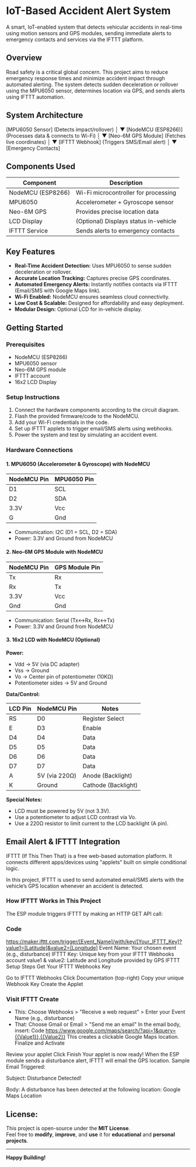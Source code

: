 # IoT-Based Accident Alert System

A smart, IoT-enabled system that detects vehicular accidents in real-time using motion sensors and GPS modules, sending immediate alerts to emergency contacts and services via the IFTTT platform.

## Overview

Road safety is a critical global concern. This project aims to reduce emergency response times and minimize accident impact through automated alerting. The system detects sudden deceleration or rollover using the MPU6050 sensor, determines location via GPS, and sends alerts using IFTTT automation.

## System Architecture


[MPU6050 Sensor]       (Detects impact/rollover)
         │
         ▼
   [NodeMCU (ESP8266)] (Processes data & connects to Wi-Fi)
         │
         ▼
   [Neo-6M GPS Module] (Fetches live coordinates)
         │
         ▼
     [IFTTT Webhook]   (Triggers SMS/Email alert)
         │
         ▼
 [Emergency Contacts]

## Components Used

| Component          | Description                                   |
|--------------------|-----------------------------------------------|
| NodeMCU (ESP8266)  | Wi-Fi microcontroller for processing          |
| MPU6050            | Accelerometer + Gyroscope sensor              |
| Neo-6M GPS         | Provides precise location data                |
| LCD Display        | (Optional) Displays status in-vehicle         |
| IFTTT Service      | Sends alerts to emergency contacts            |

## Key Features

- **Real-Time Accident Detection:** Uses MPU6050 to sense sudden deceleration or rollover.
- **Accurate Location Tracking:** Captures precise GPS coordinates.
- **Automated Emergency Alerts:** Instantly notifies contacts via IFTTT (Email/SMS with Google Maps link).
- **Wi-Fi Enabled:** NodeMCU ensures seamless cloud connectivity.
- **Low Cost & Scalable:** Designed for affordability and easy deployment.
- **Modular Design:** Optional LCD for in-vehicle display.

## Getting Started

### Prerequisites

- NodeMCU (ESP8266)
- MPU6050 sensor
- Neo-6M GPS module
- IFTTT account
- 16x2 LCD Display

### Setup Instructions

1. Connect the hardware components according to the circuit diagram.
2. Flash the provided firmware/code to the NodeMCU.
3. Add your Wi-Fi credentials in the code.
4. Set up IFTTT applets to trigger email/SMS alerts using webhooks.
5. Power the system and test by simulating an accident event.

### Hardware Connections

#### 1. MPU6050 (Accelerometer & Gyroscope) with NodeMCU

| NodeMCU Pin | MPU6050 Pin |
|-------------|-------------|
| D1          | SCL         |
| D2          | SDA         |
| 3.3V        | Vcc         |
| G           | Gnd         |

- Communication: I2C (D1 = SCL, D2 = SDA)
- Power: 3.3V and Ground from NodeMCU

#### 2. Neo-6M GPS Module with NodeMCU

| NodeMCU Pin | GPS Module Pin |
|-------------|---------------|
| Tx          | Rx            |
| Rx          | Tx            |
| 3.3V        | Vcc           |
| Gnd         | Gnd           |

- Communication: Serial (Tx↔Rx, Rx↔Tx)
- Power: 3.3V and Ground from NodeMCU

#### 3. 16x2 LCD with NodeMCU (Optional)

**Power:**
- Vdd → 5V (via DC adapter)
- Vss → Ground
- Vo  → Center pin of potentiometer (10KΩ)
- Potentiometer sides → 5V and Ground

**Data/Control:**

| LCD Pin | NodeMCU Pin | Notes                |
|---------|-------------|----------------------|
| RS      | D0          | Register Select      |
| E       | D3          | Enable               |
| D4      | D4          | Data                 |
| D5      | D5          | Data                 |
| D6      | D6          | Data                 |
| D7      | D7          | Data                 |
| A       | 5V (via 220Ω)| Anode (Backlight)   |
| K       | Ground      | Cathode (Backlight)  |

**Special Notes:**
- LCD must be powered by 5V (not 3.3V).
- Use a potentiometer to adjust LCD contrast via Vo.
- Use a 220Ω resistor to limit current to the LCD backlight (A pin).
  
## Email Alert & IFTTT Integration
IFTTT (If This Then That) is a free web-based automation platform. It connects different apps/devices using "applets" built on simple conditional logic.

In this project, IFTTT is used to send automated email/SMS alerts with the vehicle’s GPS location whenever an accident is detected.

### How IFTTT Works in This Project
The ESP module triggers IFTTT by making an HTTP GET API call:

### Code
https://maker.ifttt.com/trigger/[Event_Name]/with/key/[Your_IFTTT_Key]?value1=[Latitude]&value2=[Longitude]
Event Name: Your chosen event (e.g., disturbance)
IFTTT Key: Unique key from your IFTTT Webhooks account
value1 & value2: Latitude and Longitude provided by GPS
IFTTT Setup Steps
Get Your IFTTT Webhooks Key

Go to IFTTT Webhooks
Click Documentation (top-right)
Copy your unique Webhook Key
Create the Applet

### Visit IFTTT Create
+ This: Choose Webhooks > "Receive a web request" > Enter your Event Name (e.g., disturbance)
+ That: Choose Gmail or Email > "Send me an email"
In the email body, insert:
Code
https://www.google.com/maps/search/?api=1&query={{Value1}},{{Value2}}
This creates a clickable Google Maps location.
Finalize and Activate

Review your applet
Click Finish
Your applet is now ready! When the ESP module sends a disturbance alert, IFTTT will email the GPS location.
Sample Email Triggered:

Subject: Disturbance Detected!

Body: A disturbance has been detected at the following location:
Google Maps Location

##  License:

This project is open-source under the **MIT License**.  
Feel free to **modify**, **improve**, and **use** it for **educational** and **personal projects**.

---

 **Happy Building!**
